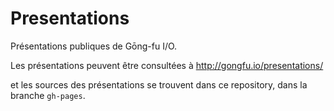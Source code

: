 Presentations
=============

Présentations publiques de Gōng-fu I/O.

Les présentations peuvent être consultées à http://gongfu.io/presentations/

et les sources des présentations se trouvent dans ce repository, dans la branche `gh-pages`.
